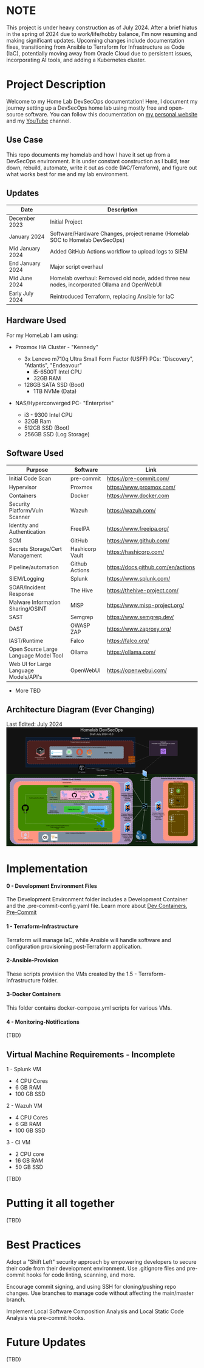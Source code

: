 # NOTE
This project is under heavy construction as of July 2024. After a brief hiatus in the spring of 2024 due to work/life/hobby balance, I'm now resuming and making significant updates. Upcoming changes include documentation fixes, transitioning from Ansible to Terraform for Infrastructure as Code (IaC), potentially moving away from Oracle Cloud due to persistent issues, incorporating AI tools, and adding a Kubernetes cluster.

#  Project Description
Welcome to my Home Lab DevSecOps documentation! Here, I document my journey setting up a DevSecOps home lab using mostly free and open-source software. You can follow this documentation on [my personal website](https://www.initcyber.com) and my [YouTube](https://www.youtube.com/@initcyber) channel.

## Use Case
This repo documents my homelab and how I have it set up from a DevSecOps environment. It is under constant construction as I build, tear down, rebuild, automate, write it out as code (IAC/Terraform), and figure out what works best for me and my lab environment.

## Updates
| Date             | Description                                                                          |
| ---------------- | ------------------------------------------------------------------------------------ |
| December 2023    | Initial Project                                                                      |
| January 2024     | Software/Hardware Changes, project rename (Homelab SOC to Homelab DevSecOps)         |
| Mid January 2024 | Added GitHub Actions workflow to upload logs to SIEM                                 |
| End January 2024 | 	Major script overhaul                                                               |
| Mid June 2024    | Homelab overhaul: Removed old node, added three new nodes, incorporated Ollama and OpenWebUI    |
| Early July 2024  | Reintroduced Terraform, replacing Ansible for IaC                                    |

## Hardware Used
For my HomeLab I am using:

 - Proxmox HA Cluster - "Kennedy"
   - 3x Lenovo m710q Ultra Small Form Factor (USFF) PCs: "Discovery", "Atlantis", "Endeavour"
	 - i5-6500T Intel CPU
	 - 32GB RAM
   - 128GB SATA SSD (Boot)
	 - 1TB NVMe (Data) 

 - NAS/Hyperconverged PC- "Enterprise"
     - i3 - 9300 Intel CPU
     - 32GB Ram
     - 512GB SSD (Boot)
     - 256GB SSD (Log Storage)

## Software Used
| Purpose                           | Software          | Link                                                      |
| --------------------------------- | ----------------- | --------------------------------------------------------- |
| Initial Code Scan                 | pre-commit        | https://pre-commit.com/                                   |
| Hypervisor                        | Proxmox           | https://www.proxmox.com/                                  |
| Containers                        | Docker            | https://www.docker.com                                    |
| Security Platform/Vuln Scanner    | Wazuh             | https://wazuh.com/                                        |
| Identity and Authentication       | FreeIPA           | https://www.freeipa.org/                                  |
| SCM                               | GitHub            | https://www.github.com/                                   |
| Secrets Storage/Cert Management   | Hashicorp Vault   | https://hashicorp.com/                                    |
| Pipeline/automation               | Github Actions    | https://docs.github.com/en/actions                        |
| SIEM/Logging                      | Splunk            | https://www.splunk.com/                                   |
| SOAR/Incident Response            | The Hive          | https://thehive-project.com/                              |
| Malware Information Sharing/OSINT | MISP              | https://www.misp-project.org/                             |
| SAST                              | Semgrep           | https://www.semgrep.dev/                                  |
| DAST                              | OWASP ZAP         | https://www.zaproxy.org/                                  |
| IAST/Runtime                      | Falco             | https://falco.org/                                        |
| Open Source Large Language Model Tool  | Ollama            | https://ollama.com/                                  |
| Web UI for Large Language Models/API's  | OpenWebUI   | https://openwebui.com/                                    |

  - More TBD

## Architecture Diagram (Ever Changing)
Last Edited: July 2024
![HomelabDevSecOps](assets/Homelab.png)

# Implementation

#### 0 - Development Environment Files
The Development Environment folder includes a Development Container and the .pre-commit-config.yaml file. Learn more about [Dev Containers](https://code.visualstudio.com/docs/devcontainers/containers),  [Pre-Commit](https://pre-commit.com/) 

#### 1 - Terraform-Infrastructure
Terraform will manage IaC, while Ansible will handle software and configuration provisioning post-Terraform application.

#### 2-Ansible-Provision
These scripts provision the VMs created by the 1.5 - Terraform-Infrastructure folder.

#### 3-Docker Containers
This folder contains docker-compose.yml scripts for various VMs.

#### 4 - Monitoring-Notifications
(TBD)

## Virtual Machine Requirements - Incomplete

1 - Splunk VM
 - 4 CPU Cores
 - 6 GB RAM
 - 100 GB SSD

2 - Wazuh VM
 - 4 CPU Cores
 - 6 GB RAM
 - 100 GB SSD

3 - CI VM
 - 2 CPU core
 - 16 GB RAM
 - 50 GB SSD

(TBD)

# Putting it all together

(TBD)

# Best Practices
Adopt a "Shift Left" security approach by empowering developers to secure their code from their development environment. Use .gitignore files and pre-commit hooks for code linting, scanning, and more.

Encourage commit signing, and using SSH for cloning/pushing repo changes. Use branches to manage code without affecting the main/master branch.

Implement Local Software Composition Analysis and Local Static Code Analysis via pre-commit hooks.


# Future Updates
(TBD)
